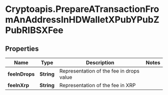 # Cryptoapis.PrepareATransactionFromAnAddressInHDWalletXPubYPubZPubRIBSXFee

## Properties

Name | Type | Description | Notes
------------ | ------------- | ------------- | -------------
**feeInDrops** | **String** | Representation of the fee in drops value | 
**feeInXrp** | **String** | Representation of the fee in XRP | 


